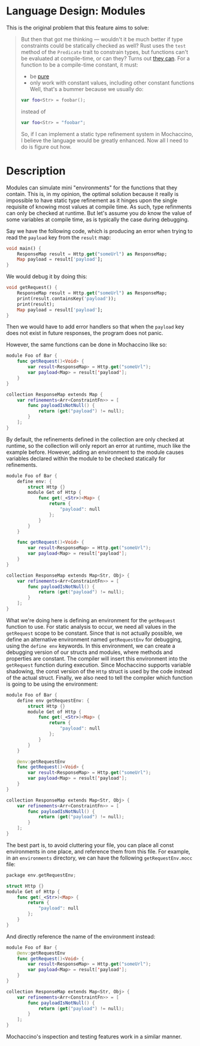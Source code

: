 # Language Design: Modules

This is the original problem that this feature aims to solve:
> But then that got me thinking — wouldn't it be much better if type constraints could be statically checked as well? Rust uses the `test` method of the `Predicate` trait to constrain types, but functions can't be evaluated at compile-time, or can they? Turns out [they can](https://en.wikipedia.org/wiki/Compile-time_function_execution#D). For a function to be a compile-time constant, it must:
> - be [pure](https://en.wikipedia.org/wiki/Pure_function)
> - only work with constant values, including other constant functions
> Well, that's a bummer because we usually do:
> ```swift
> var foo<Str> = foobar();
> ```
> instead of
> ```swift
> var foo<Str> = "foobar";
> ```
> So, if I can implement a static type refinement system in Mochaccino, I believe the language would be greatly enhanced. Now all I need to do is figure out how.

# Description
Modules can simulate mini "environments" for the functions that they contain.
This is, in my opinion, the optimal solution because it really is impossible to have static type refinement as it hinges upon the single requisite of knowing most values at compile time. As such, type refinments can only be checked at runtime. But let's assume you *do* know the value of some variables at compile time, as is typically the case during debugging.

Say we have the following code, which is producing an error when trying to read the `payload` key from the `result` map:
```dart
void main() {
    ResponseMap result = Http.get("someUrl") as ResponseMap;
    Map payload = result['payload'];
}
```
We would debug it by doing this:
```dart
void getRequest() {
    ResponseMap result = Http.get("someUrl") as ResponseMap;
    print(result.containsKey('payload'));
    print(result);
    Map payload = result['payload'];
}
```
Then we would have to add error handlers so that when the `payload` key does not exist in future responses, the program does not panic.

However, the same functions can be done in Mochaccino like so:
```swift
module Foo of Bar {
    func getRequest()<Void> {
        var result<ResponseMap> = Http.get("someUrl");
        var payload<Map> = result['payload'];
    }
}

collection ResponseMap extends Map {
    var refinements<Arr<ConstraintFn>> = [
        func payloadIsNotNull() {
            return (get("payload") != null);
        }
    ];
}
```
By default, the refinements defined in the collection are only checked at runtime, so the collection will only report an error at runtime, much like the example before. However, adding an environment to the module causes variables declared within the module to be checked statically for refinements.
```swift
module Foo of Bar {
    define env: {
        struct Http {}
        module Get of Http {
            func get(_<Str>)<Map> {
                return {
                    "payload": null
                };
            }
        }
    }

    func getRequest()<Void> {
        var result<ResponseMap> = Http.get("someUrl");
        var payload<Map> = result['payload'];
    }
}

collection ResponseMap extends Map<Str, Obj> {
    var refinements<Arr<ConstraintFn>> = [
        func payloadIsNotNull() {
            return (get("payload") != null);
        }
    ];
}
```
What we're doing here is defining an environment for the `getRequest` function to use. For static analysis to occur, we need all values in the `getRequest` scope to be constant. Since that is not actually possible, we define an alternative environment named `getRequestEnv` for debugging, using the `define env` keywords. In this environment, we can create a debugging version of our structs and modules, where methods and properties are constant. The compiler will insert this environment into the `getRequest` function during execution. Since Mochaccino supports variable shadowing, the const version of the `Http` struct is used by the code instead of the actual struct. Finally, we also need to tell the compiler which function is going to be using the environment:
```swift
module Foo of Bar {
    define env getRequestEnv: {
        struct Http {}
        module Get of Http {
            func get(_<Str>)<Map> {
                return {
                    "payload": null
                };
            }
        }
    }

    @env:getRequestEnv
    func getRequest()<Void> {
        var result<ResponseMap> = Http.get("someUrl");
        var payload<Map> = result['payload'];
    }
}

collection ResponseMap extends Map<Str, Obj> {
    var refinements<Arr<ConstraintFn>> = [
        func payloadIsNotNull() {
            return (get("payload") != null);
        }
    ];
}
```
The best part is, to avoid cluttering your file, you can place all const environments in one place, and reference them from this file. For example, in an `environments` directory, we can have the following `getRequestEnv.mocc` file:
```swift
package env.getRequestEnv;

struct Http {}
module Get of Http {
    func get(_<Str>)<Map> {
        return {
            "payload": null
        };
    }
}
```
And directly reference the name of the environment instead:
```swift
module Foo of Bar {
    @env:getRequestEnv
    func getRequest()<Void> {
        var result<ResponseMap> = Http.get("someUrl");
        var payload<Map> = result['payload'];
    }
}

collection ResponseMap extends Map<Str, Obj> {
    var refinements<Arr<ConstraintFn>> = [
        func payloadIsNotNull() {
            return (get("payload") != null);
        }
    ];
}
```

Mochaccino's inspection and testing features work in a similar manner.